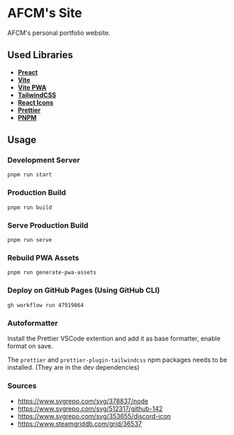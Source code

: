 # AFCM's Site

AFCM's personal portfolio website.

## Used Libraries

- [**Preact**](https://preactjs.com)
- [**Vite**](https://vite.dev)
- [**Vite PWA**](https://vite-pwa-org.netlify.app)
- [**TailwindCSS**](https://tailwindcss.com)
- [**React Icons**](https://react-icons.github.io/react-icons)
- [**Prettier**](https://prettier.io)
- [**PNPM**](https://pnpm.io)

## Usage

### Development Server

```shell
pnpm run start
```

### Production Build

```shell
pnpm run build
```

### Serve Production Build

```shell
pnpm run serve
```

### Rebuild PWA Assets

```shell
pnpm run generate-pwa-assets
```

### Deploy on GitHub Pages (Using GitHub CLI)

```shell
gh workflow run 47919864
```

### Autoformatter

Install the Prettier VSCode extention and add it as base formatter, enable format on save.

The `prettier` and `prettier-plugin-tailwindcss` npm packages needs to be installed. (They are in the dev dependencies)

### Sources

- https://www.svgrepo.com/svg/378837/node
- https://www.svgrepo.com/svg/512317/github-142
- https://www.svgrepo.com/svg/353655/discord-icon
- https://www.steamgriddb.com/grid/36537
